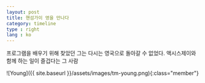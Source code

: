 ```yaml
---
layout: post
title: 핸섬가이 영을 만나다
category: timeline
type : right
lang : ko
---
```



프로그램을 배우기 위해 찾았던 그는 다시는 영국으로 돌아갈 수 없었다. 액시스제이와 함께 하는 일이 즐겁다는 그 사람

![Young]({{ site.baseurl }}/assets/images/tm-young.png){:class="member"}